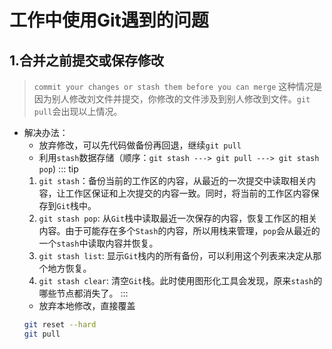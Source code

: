 # 工作中使用Git遇到的问题
## 1.合并之前提交或保存修改
> `commit your changes or stash them before you can merge`
这种情况是因为别人修改刘文件并提交，你修改的文件涉及到别人修改到文件。`git pull`会出现以上情况。

+ 解决办法：
    - 放弃修改，可以先代码做备份再回退，继续`git pull`
    - 利用`stash`数据存储（顺序：`git stash ---> git pull ---> git stash pop`)
    ::: tip
    1. `git stash`：备份当前的工作区的内容，从最近的一次提交中读取相关内容，让工作区保证和上次提交的内容一致。同时，将当前的工作区内容保存到`Git`栈中。
    2. `git stash pop`: 从`Git`栈中读取最近一次保存的内容，恢复工作区的相关内容。由于可能存在多个`Stash`的内容，所以用栈来管理，`pop`会从最近的一个`stash`中读取内容并恢复。
    3. `git stash list`: 显示`Git`栈内的所有备份，可以利用这个列表来决定从那个地方恢复。
    4. `git stash clear`: 清空`Git`栈。此时使用图形化工具会发现，原来`stash`的哪些节点都消失了。
    :::
    - 放弃本地修改，直接覆盖
    ```bash
    git reset --hard
    git pull
    ```